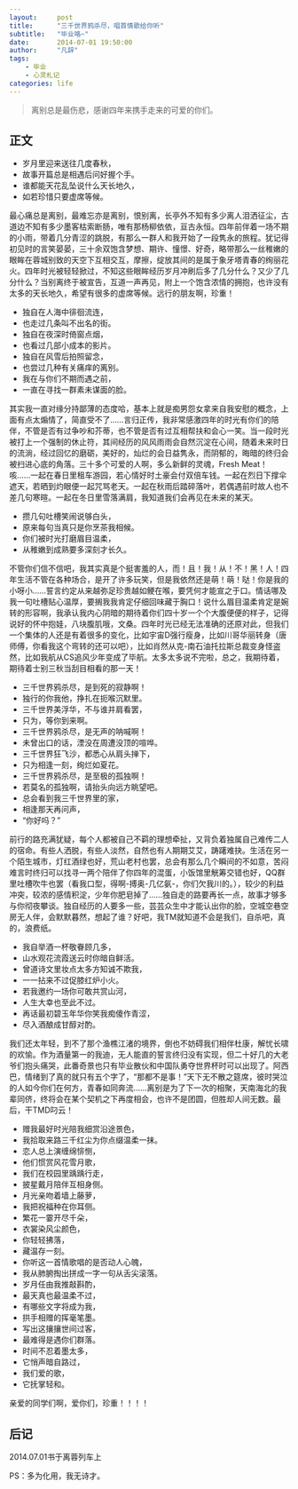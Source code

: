 ```yaml
---
layout:     post
title:      "三千世界鸦杀尽，唱首情歌给你听"
subtitle:   "毕业咯~"
date:       2014-07-01 19:50:00
author:     "凡辞"
tags:
    - 毕业
    - 心灵札记
categories: life
---
```


> 离别总是最伤悲，感谢四年来携手走来的可爱的你们。

## 正文

* 岁月里迎来送往几度春秋，
* 故事开篇总是相遇后问好握个手。
* 谁都能天花乱坠说什么天长地久，
* 如若珍惜只要虚席等候。


最心痛总是离别，最难忘亦是离别，恨别离，长亭外不知有多少离人泪洒征尘，古道边不知有多少墨客枯索断肠，唯有那杨柳依依，亘古永恒。四年前伴着一场不期的小雨，带着几分青涩的跳脱，有那么一群人和我开始了一段隽永的旅程。犹记得初见时的言笑晏晏，三十余双饱含梦想、期许、憧憬、好奇，略带那么一丝稚嫩的眼眸在蓉城别致的天空下互相交互，摩擦，绽放其间的是属于象牙塔青春的绚丽花火。四年时光被轻轻掀过，不知这些眼眸经历岁月冲刷后多了几分什么？又少了几分什么？当别离终于被宣告，互道一声再见，附上一个饱含浓情的拥抱，也许没有太多的天长地久，希望有很多的虚席等候。远行的朋友啊，珍重！

* 独自在人海中徘徊流连，
* 也走过几条叫不出名的街。
* 独自在夜深时倚窗点烟，
* 也看过几部小成本的影片。
* 独自在风雪后拍照留念，
* 也尝过几种有关痛痒的离别。
* 我在与你们不期而遇之前，
* 一直在寻找一群素未谋面的脸。


其实我一直对缘分持鄙薄的态度哈，基本上就是痴男怨女拿来自我安慰的概念，上面有点太煽情了，简直受不了……言归正传，我非常感激四年的时光有你们的陪伴，不管是否有过争吵和芥蒂，也不管是否有过互相帮扶和会心一笑。当一段时光被打上一个强制的休止符，其间经历的风风雨雨会自然沉淀在心间，随着未来时日的流淌，经过回忆的磨砺，美好的，灿烂的会日益隽永，而阴郁的，晦暗的终归会被扫进心底的角落。三十多个可爱的人啊，多么新鲜的灵魂，Fresh Meat！咳……一起在春日里租车游园，若心情好时土豪会付双倍车钱。一起在烈日下撑伞遮天，若晒到灼眼便一起咒骂老天。一起在秋雨后踏碎落叶，若偶遇前时故人也不差几句寒暄。一起在冬日里雪落满肩，我知道我们会再见在未来的某天。

* 攒几句吐槽笑闹说够白头，
* 原来每句当真只是你烹茶我相候。
* 你们被时光打磨眉目温柔，
* 从稚嫩到成熟要多深刻才长久。


不管你们信不信吧，我其实真是个挺害羞的人，而！且！我！从！不！黑！人！四年生活不管在各种场合，是开了许多玩笑，但是我依然还是萌！萌！哒！你是我的小呀小……誓言约定从来越弥足珍贵越如鲠在喉，要凭何才能宣之于口。情话哪及我一句吐槽贴心温厚，要搁我我肯定仔细回味藏于胸口！说什么眉目温柔肯定是婉转的形容啊，我承认我内心阴暗的期待着你们四十岁一个个大腹便便的样子，记得说好的怀中抱娃，八块腹肌哦，文桑。四年时光已经无法准确的还原对此，但我们一个集体的人还是有着很多的变化，比如宇宙D强行瘦身，比如川哥华丽转身（唐师傅，你看我这个弯转的还可以吧），比如肖然从克-南石油托拉斯总裁变身怪盗然，比如我航从CS追风少年变成了毕航。太多太多说不完啦，总之，我期待着，期待着士别三秋当刮目相看的那一天！

* 三千世界鸦杀尽，是到死的寂静啊！
* 独行的你我他，挣扎在扼喉沉默里。
* 三千世界美浮华，不与谁并肩看罢，
* 只为，等你到来啊。
* 三千世界鸦杀尽，是无声的呐喊啊！
* 未曾出口的话，湮没在周遭没顶的喧哗。
* 三千世界狂飞沙，都悉心从肩头掸下，
* 只为相逢一刻，绚烂如夏花。
* 三千世界鸦杀尽，是至极的孤独啊！
* 若莫名的孤独啊，请抬头向远方眺望吧。
* 总会看到我三千世界里的家，
* 相逢那天再问声，
* “你好吗？”


前行的路充满犹疑，每个人都被自己不羁的理想牵扯，又背负着独属自己难传二人的宿命。有些人洒脱，有些人淡然，自然也有人期期艾艾，踌躇难抉。生活在另一个陌生城市，灯红酒绿也好，荒山老村也罢，总会有那么几个瞬间的不如意，苦闷难言时终归可以找寻一两个陪伴了你四年的混蛋，小饭馆里觥筹交错也好，QQ群里吐槽吹牛也罢（看我口型，得啊-搏奥-几亿氨-，你们欠我川的。），较少的利益冲突，较浓的感情积淀，少年你肥皂掉了……独自走的路要再长一点，故事才够多与你彻夜攀谈。独自经历的人要多一些，芸芸众生中才能认出你的脸，空城空巷空房无人伴，会默默暮然，想起了谁？好吧，我TM就知道不会是我们，自杀吧，真的，浪费纸。

* 我自举酒一杯敬眷顾几多，
* 山水观花流霞送云时你暗自鲜活。
* 曾道诗文里妆点太多方知诚不欺我，
* 一一拈来不过促膝红炉小火。
* 若我邀约一场你可敢共赏山河，
* 人生大幸也至此不过。
* 再话最初碧玉年华你笑我痴傻作青涩，
* 尽入酒酿成甘醇对酌。


我们还太年轻，到不了那个渔樵江渚的境界，倒也不妨碍我们相伴杜康，解忧长啸的欢愉。作为酒量第一的我迪，无人能直的誓言终归没有实现，但二十好几的大老爷们抱头痛哭，此番奇景也只有毕业散伙和中国队勇夺世界杯时可以出现了。阿西巴，情绪到了真的就只有五个字了，“那都不是事！”天下无不散之筵席，彼时哭泣的人如今你们在何方，青春如同奔流……离别是为了下一次的相聚，天南海北的我辈同侪，终将会在某个契机之下再度相会，也许不是团圆，但胜却人间无数。最后，干TMD叼云！

* 赠我最好时光陪我细赏沿途景色，
* 我拾取来路三千红尘为你点缀温柔一抹。
* 恋人总上演缠绵悱恻，
* 他们惯赏风花雪月歌，
* 我们在校园里踽踽行走，
* 披星戴月陪伴互相身侧。
* 月光亲吻着墙上藤萝，
* 我把祝福种在你耳侧。
* 繁花一霎开尽千朵，
* 衣裳染风尘颜色，
* 你轻轻拂落，
* 藏温存一刻。
* 你听这一首情歌唱的是否动人心魄，
* 我从肺腑掏出拼成一字一句从舌尖滚落。
* 岁月任由我推敲斟酌，
* 最天真也最温柔不过，
* 有哪些文字将成为我，
* 拱手相赠的挥毫笔墨。
* 写出这攘攘世间过客，
* 最难得是遇你们群落。
* 时间不忍着墨太多，
* 它悄声暗自路过，
* 我们爱的歌，
* 它抚掌轻和。


亲爱的同学们啊，爱你们，珍重！！！！

## 后记
2014.07.01书于离蓉列车上

PS：多为化用，我无诗才。

